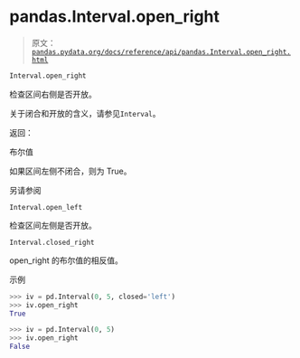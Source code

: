 # pandas.Interval.open_right

> 原文：[`pandas.pydata.org/docs/reference/api/pandas.Interval.open_right.html`](https://pandas.pydata.org/docs/reference/api/pandas.Interval.open_right.html)

```py
Interval.open_right
```

检查区间右侧是否开放。

关于闭合和开放的含义，请参见`Interval`。

返回：

布尔值

如果区间左侧不闭合，则为 True。

另请参阅

`Interval.open_left`

检查区间左侧是否开放。

`Interval.closed_right`

open_right 的布尔值的相反值。

示例

```py
>>> iv = pd.Interval(0, 5, closed='left')
>>> iv.open_right
True 
```

```py
>>> iv = pd.Interval(0, 5)
>>> iv.open_right
False 
```
